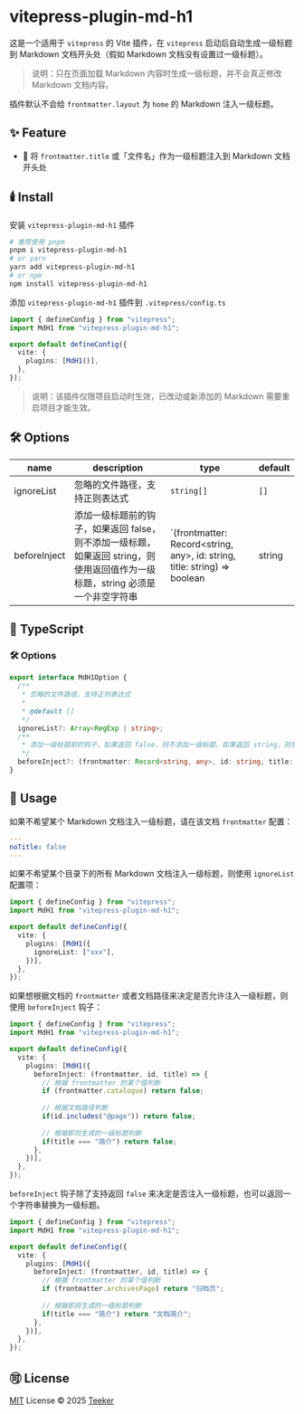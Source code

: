 # vitepress-plugin-md-h1

这是一个适用于 `vitepress` 的 Vite 插件，在 `vitepress` 启动后自动生成一级标题到 Markdown 文档开头处（假如 Markdown 文档没有设置过一级标题）。

> 说明：只在页面加载 Markdown 内容时生成一级标题，并不会真正修改 Markdown 文档内容。

插件默认不会给 `frontmatter.layout` 为 `home` 的 Markdown 注入一级标题。

## ✨ Feature

- 🚀 将 `frontmatter.title` 或「文件名」作为一级标题注入到 Markdown 文档开头处

## 🕯️ Install

安装 `vitepress-plugin-md-h1` 插件

```bash
# 推荐使用 pnpm
pnpm i vitepress-plugin-md-h1
# or yarn
yarn add vitepress-plugin-md-h1
# or npm
npm install vitepress-plugin-md-h1
```

添加 `vitepress-plugin-md-h1` 插件到 `.vitepress/config.ts`

```typescript
import { defineConfig } from "vitepress";
import MdH1 from "vitepress-plugin-md-h1";

export default defineConfig({
  vite: {
    plugins: [MdH1()],
  },
});
```

> 说明：该插件仅限项目启动时生效，已改动或新添加的 Markdown 需要重启项目才能生效。

## 🛠️ Options

| name         | description                                                  | type                                                         | default |
| ------------ | ------------------------------------------------------------ | ------------------------------------------------------------ | ------- |
| ignoreList   | 忽略的文件路径，支持正则表达式                               | `string[]`                                                   | `[]`    |
| beforeInject | 添加一级标题前的钩子，如果返回 false，则不添加一级标题，如果返回 string，则使用返回值作为一级标题，string 必须是一个非空字符串 | `(frontmatter: Record<string, any>, id: string, title: string) => boolean | string | void` |         |

## 📘 TypeScript

### 🛠️ Options

```typescript
export interface MdH1Option {
  /**
   * 忽略的文件路径，支持正则表达式
   *
   * @default []
   */
  ignoreList?: Array<RegExp | string>;
  /**
   * 添加一级标题前的钩子，如果返回 false，则不添加一级标题，如果返回 string，则使用返回值作为一级标题，string 必须是一个非空字符串
   */
  beforeInject?: (frontmatter: Record<string, any>, id: string, title: string) => boolean | string | void;
}
```

## 📖 Usage

如果不希望某个 Markdown 文档注入一级标题，请在该文档 `frontmatter` 配置：

```yaml
---
noTitle: false
---
```

如果不希望某个目录下的所有 Markdown 文档注入一级标题，则使用 `ignoreList` 配置项：

```typescript
import { defineConfig } from "vitepress";
import MdH1 from "vitepress-plugin-md-h1";

export default defineConfig({
  vite: {
    plugins: [MdH1({
      ignoreList: ["xxx"],
    })],
  },
});
```

如果想根据文档的 `frontmatter` 或者文档路径来决定是否允许注入一级标题，则使用 `beforeInject` 钩子：

```typescript
import { defineConfig } from "vitepress";
import MdH1 from "vitepress-plugin-md-h1";

export default defineConfig({
  vite: {
    plugins: [MdH1({
      beforeInject: (frontmatter, id, title) => {
        // 根据 frontmatter 的某个值判断
        if (frontmatter.catalogue) return false;
        
        // 根据文档路径判断
        if(id.includes("@page")) return false;
        
        // 根据即将生成的一级标题判断
        if(title === "简介") return false;
      },
    })],
  },
});
```

`beforeInject` 钩子除了支持返回 `false` 来决定是否注入一级标题，也可以返回一个字符串替换为一级标题。

```typescript
import { defineConfig } from "vitepress";
import MdH1 from "vitepress-plugin-md-h1";

export default defineConfig({
  vite: {
    plugins: [MdH1({
      beforeInject: (frontmatter, id, title) => {
        // 根据 frontmatter 的某个值判断
        if (frontmatter.archivesPage) return "归档页";
        
        // 根据即将生成的一级标题判断
        if(title === "简介") return "文档简介";
      },
    })],
  },
});
```

## 🉑 License

[MIT](../../LICENSE) License © 2025 [Teeker](https://github.com/Kele-Bingtang)
